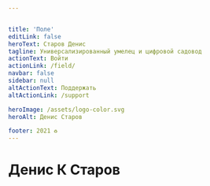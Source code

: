 ```yaml
---


title: 'Поле'
editLink: false
heroText: Старов Денис
tagline: Универсализированный умелец и цифровой садовод
actionText: Войти
actionLink: /field/
navbar: false
sidebar: null
altActionText: Поддержать
altActionLink: /support

heroImage: /assets/logo-color.svg
heroAlt: Денис Старов

footer: 2021 ♻︎
---
```



# Денис К Старов

<areas />

